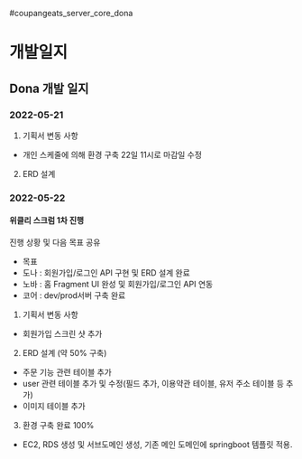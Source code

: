 #coupangeats_server_core_dona

# 개발일지

## Dona 개발 일지
### 2022-05-21
1. 기획서 변동 사항
  - 개인 스케줄에 의해 환경 구축 22일 11시로 마감일 수정
2. ERD 설계

### 2022-05-22 

#### 위클리 스크럼 1차 진행
진행 상황 및 다음 목표 공유
- 목표
- 도나 : 회원가입/로그인 API 구현 및 ERD 설계 완료
- 노바 : 홈 Fragment UI 완성 및 회원가입/로그인 API 연동
- 코어 :  dev/prod서버 구축 완료

1. 기획서 변동 사항
- 회원가입 스크린 샷 추가

2. ERD 설계 (약 50% 구축)
- 주문 기능 관련 테이블 추가
- user 관련 테이블 추가 및 수정(필드 추가, 이용약관 테이블, 유저 주소 테이블 등 추가)
- 이미지 테이블 추가

3. 환경 구축 완료 100%
- EC2, RDS 생성 및 서브도메인 생성, 기존 메인 도메인에 springboot 템플릿 적용.
